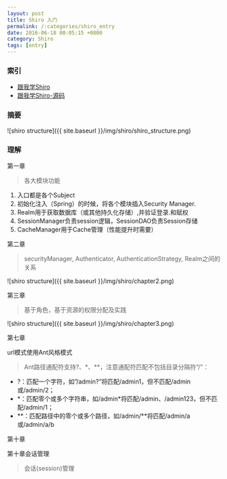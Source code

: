 ```yaml
---
layout: post
title: Shiro 入门
permalink: /:categories/shiro_entry
date: 2016-06-18 00:05:15 +0800
category: Shiro
tags: [entry]
---
```


### 索引

* [跟我学Shiro](http://jinnianshilongnian.iteye.com/blog/2018398)
* [跟我学Shiro-源码](https://github.com/neilChenXie/shiro-example)

### 摘要

![shiro structure]({{ site.baseurl }}/img/shiro/shiro_structure.png)

### 理解

第一章

> 各大模块功能

1. 入口都是各个Subject
2. 初始化注入（Spring）的时候，将各个模块插入Security Manager.
3. Realm用于获取数据库（或其他持久化存储）,并验证登录.和赋权
4. SessionManager负责session逻辑，SessionDAO负责Session存储
5. CacheManager用于Cache管理（性能提升时需要）

第二章

> securityManager, Authenticator, AuthenticationStrategy, Realm之间的关系

![shiro structure]({{ site.baseurl }}/img/shiro/chapter2.png)

第三章

> 基于角色，基于资源的权限分配及实践

![shiro structure]({{ site.baseurl }}/img/shiro/chapter3.png)

第七章

url模式使用Ant风格模式

> Ant路径通配符支持?、*、**，注意通配符匹配不包括目录分隔符“/”：

* ?：匹配一个字符，如”/admin?”将匹配/admin1，但不匹配/admin或/admin/2；
* \*：匹配零个或多个字符串，如/admin*将匹配/admin、/admin123，但不匹配/admin/1；
* \*\*：匹配路径中的零个或多个路径，如/admin/**将匹配/admin/a或/admin/a/b

第十章


第十章会话管理

> 会话(session)管理
